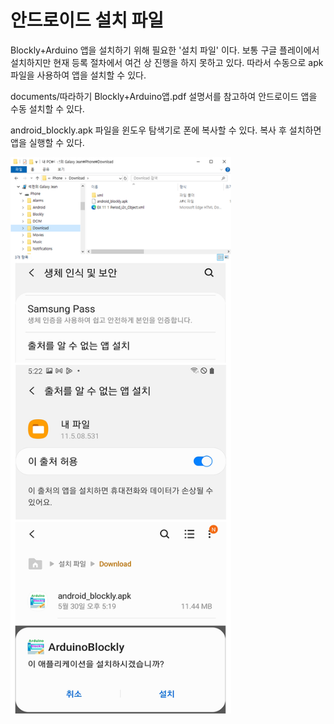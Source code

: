 # 안드로이드 설치 파일

Blockly+Arduino 앱을 설치하기 위해 필요한 '설치 파일' 이다. 
보통 구글 플레이에서 설치하지만 현재 등록 절차에서 여건 상 진행을 하지 못하고 있다.
따라서 수동으로 apk파일을 사용하여 앱을 설치할 수 있다. 

documents/따라하기 Blockly+Arduino앱.pdf 설명서를 참고하여 안드로이드 앱을 수동 설치할 수 있다.

android_blockly.apk 파일을 윈도우 탐색기로 폰에 복사할 수 있다. 
복사 후 설치하면 앱을 실행할 수 있다.


<img src="assets/images/AndroidApp_Install.png" width="70%" height="70%"  alt="Install App" />



